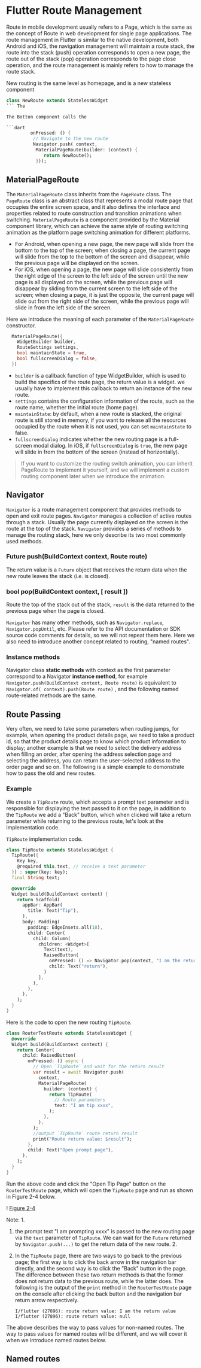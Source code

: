 # Flutter Route Management

Route in mobile development usually refers to a Page, which is the same as the concept of Route in web development for single page applications. The route management in Flutter is similar to the native development, both Android and iOS, the navigation management will maintain a route stack, the route into the stack (push) operation corresponds to open a new page, the route out of the stack (pop) operation corresponds to the page close operation, and the route management is mainly refers to how to manage the route stack.

New routing is the same level as homepage, and is a new stateless component

```dart
class NewRoute extends StatelessWidget 
``` The

The Botton component calls the

```dart
         onPressed: () {
          // Navigate to the new route   
          Navigator.push( context,
           MaterialPageRoute(builder: (context) {
              return NewRoute();
           }));
```

## MaterialPageRoute

The `MaterialPageRoute` class inherits from the `PageRoute` class. The `PageRoute` class is an abstract class that represents a modal route page that occupies the entire screen space, and it also defines the interface and properties related to route construction and transition animations when switching. `MaterialPageRoute` is a component provided by the Material component library, which can achieve the same style of routing switching animation as the platform page switching animation for different platforms.

- For Android, when opening a new page, the new page will slide from the bottom to the top of the screen; when closing a page, the current page will slide from the top to the bottom of the screen and disappear, while the previous page will be displayed on the screen.
- For iOS, when opening a page, the new page will slide consistently from the right edge of the screen to the left side of the screen until the new page is all displayed on the screen, while the previous page will disappear by sliding from the current screen to the left side of the screen; when closing a page, it is just the opposite, the current page will slide out from the right side of the screen, while the previous page will slide in from the left side of the screen.

Here we introduce the meaning of each parameter of the ``MaterialPageRoute`` constructor.

```dart
  MaterialPageRoute({
    WidgetBuilder builder,
    RouteSettings settings,
    bool maintainState = true,
    bool fullscreenDialog = false,
  })
```

- `builder` is a callback function of type WidgetBuilder, which is used to build the specifics of the route page, the return value is a widget. we usually have to implement this callback to return an instance of the new route.
- `settings` contains the configuration information of the route, such as the route name, whether the initial route (home page).
- `maintainState`: by default, when a new route is stacked, the original route is still stored in memory, if you want to release all the resources occupied by the route when it is not used, you can set `maintainState` to false.
- `fullscreenDialog` indicates whether the new routing page is a full-screen modal dialog. In iOS, if `fullscreenDialog` is `true`, the new page will slide in from the bottom of the screen (instead of horizontally).

> If you want to customize the routing switch animation, you can inherit PageRoute to implement it yourself, and we will implement a custom routing component later when we introduce the animation.

## Navigator

`Navigator` is a route management component that provides methods to open and exit route pages. `Navigator` manages a collection of active routes through a stack. Usually the page currently displayed on the screen is the route at the top of the stack. `Navigator` provides a series of methods to manage the routing stack, here we only describe its two most commonly used methods.

### Future push(BuildContext context, Route route)

The return value is a `Future` object that receives the return data when the new route leaves the stack (i.e. is closed).

### bool pop(BuildContext context, [ result ])

Route the top of the stack out of the stack, `result` is the data returned to the previous page when the page is closed.

`Navigator` has many other methods, such as `Navigator.replace`, `Navigator.popUntil`, etc. Please refer to the API documentation or SDK source code comments for details, so we will not repeat them here. Here we also need to introduce another concept related to routing, "named routes".

### Instance methods

Navigator class **static methods** with context as the first parameter correspond to a Navigator **instance method**, for example `Navigator.push(BuildContext context, Route route)` is equivalent to `Navigator.of( context).push(Route route)` , and the following named route-related methods are the same.

## Route Passing

Very often, we need to take some parameters when routing jumps, for example, when opening the product details page, we need to take a product id, so that the product details page to know which product information to display; another example is that we need to select the delivery address when filling an order, after opening the address selection page and selecting the address, you can return the user-selected address to the order page and so on. The following is a simple example to demonstrate how to pass the old and new routes.

### Example

We create a `TipRoute` route, which accepts a prompt text parameter and is responsible for displaying the text passed to it on the page, in addition to the `TipRoute` we add a "Back" button, which when clicked will take a return parameter while returning to the previous route, let's look at the implementation code.

`TipRoute` implementation code.

```dart
class TipRoute extends StatelessWidget {
  TipRoute({
    Key key,
    @required this.text, // receive a text parameter
  }) : super(key: key);
  final String text;

  @override
  Widget build(BuildContext context) {
    return Scaffold(
      appBar: AppBar(
        title: Text("Tip"),
      ),
      body: Padding(
        padding: EdgeInsets.all(18),
        child: Center(
          child: Column(
            children: <Widget>[
              Text(text),
              RaisedButton(
                onPressed: () => Navigator.pop(context, "I am the return value"),
                child: Text("return"),
              )
            ],
          ),
        ),
      ),
    );
  }
}
```

Here is the code to open the new routing ``TipRoute``.

```dart
class RouterTestRoute extends StatelessWidget {
  @override
  Widget build(BuildContext context) {
    return Center(
      child: RaisedButton(
        onPressed: () async {
          // Open `TipRoute` and wait for the return result
          var result = await Navigator.push(
            context,
            MaterialPageRoute(
              builder: (context) {
                return TipRoute(
                  // Route parameters
                  text: "I am tip xxxx",
                );
              },
            ),
          );
          //output `TipRoute` route return result
          print("Route return value: $result");
        },
        child: Text("Open prompt page"),
      ),
    );
  }
}
```

Run the above code and click the "Open Tip Page" button on the `RouterTestRoute` page, which will open the `TipRoute` page and run as shown in Figure 2-4 below.

! [Figure 2-4](https://pcdn.flutterchina.club/imgs/2-4.png)

Note: 1.

1. the prompt text "I am prompting xxxx" is passed to the new routing page via the `text` parameter of `TipRoute`. We can wait for the `Future` returned by `Navigator.push(...)` to get the return data of the new route. 2.

2. In the `TipRoute` page, there are two ways to go back to the previous page; the first way is to click the back arrow in the navigation bar directly, and the second way is to click the "Back" button in the page. The difference between these two return methods is that the former does not return data to the previous route, while the latter does. The following is the output of the `print` method in the `RouterTestRoute` page on the console after clicking the back button and the navigation bar return arrow respectively.

   ```
   I/flutter (27896): route return value: I am the return value
   I/flutter (27896): route return value: null
   ```

The above describes the way to pass values for non-named routes. The way to pass values for named routes will be different, and we will cover it when we introduce named routes below.

## Named routes
 